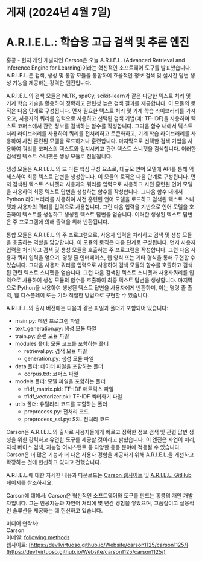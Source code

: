 # 게재 (2024년 4월 7일)

# A.R.I.E.L.: 학습용 고급 검색 및 추론 엔진

홍콩 - 현지 개인 개발자인 Carson은 오늘 A.R.I.E.L. (Advanced Retrieval and Inference Engine for Learning)이라는 혁신적인 소프트웨어 도구를 발표했습니다. A.R.I.E.L.은 검색, 생성 및 통합 모듈을 통합하여 효율적인 정보 검색 및 실시간 답변 생성 기능을 제공하는 강력한 엔진입니다.

A.R.I.E.L.의 검색 모듈은 NLTK, spaCy, scikit-learn과 같은 다양한 텍스트 처리 및 기계 학습 기술을 활용하여 정확하고 관련성 높은 검색 결과를 제공합니다. 이 모듈의 로직은 다음 단계로 구성됩니다. 먼저 필요한 텍스트 처리 및 기계 학습 라이브러리를 가져오고, 사용자의 쿼리를 입력으로 사용하고 선택된 검색 기법(예: TF-IDF)을 사용하여 텍스트 코퍼스에서 관련 정보를 검색하는 함수를 작성합니다. 그다음 함수 내에서 텍스트 처리 라이브러리를 사용하여 쿼리를 전처리하고 토큰화하고, 기계 학습 라이브러리를 사용하여 사전 훈련된 모델을 로드하거나 훈련합니다. 마지막으로 선택한 검색 기법을 사용하여 쿼리를 코퍼스의 텍스트와 일치시키고 관련 텍스트 스니펫을 검색합니다. 이러한 검색된 텍스트 스니펫은 생성 모듈로 전달됩니다.

생성 모듈은 A.R.I.E.L.의 또 다른 핵심 구성 요소로, 대규모 언어 모델에 API를 통해 액세스하여 최종 텍스트 답변을 생성합니다. 이 모듈의 로직은 다음 단계로 구성됩니다. 먼저 검색된 텍스트 스니펫과 사용자의 쿼리를 입력으로 사용하고 사전 훈련된 언어 모델을 사용하여 최종 텍스트 답변을 생성하는 함수를 작성합니다. 그다음 함수 내에서 Python 라이브러리를 사용하여 사전 훈련된 언어 모델을 로드하고 검색된 텍스트 스니펫과 사용자의 쿼리를 입력으로 사용합니다. 그런 다음 입력을 기반으로 언어 모델을 호출하여 텍스트를 생성하고 생성된 텍스트 답변을 얻습니다. 이러한 생성된 텍스트 답변은 주 프로그램에 의해 출력을 위해 반환됩니다.

통합 모듈은 A.R.I.E.L.의 주 프로그램으로, 사용자 입력을 처리하고 검색 및 생성 모듈을 호출하는 역할을 담당합니다. 이 모듈의 로직은 다음 단계로 구성됩니다. 먼저 사용자 입력을 처리하고 검색 및 생성 모듈을 호출하는 주 프로그램을 작성합니다. 그런 다음 사용자 쿼리 입력을 얻으며, 명령 줄 인터페이스, 웹 양식 또는 기타 형식을 통해 구현할 수 있습니다. 그다음 사용자 쿼리를 입력으로 사용하여 검색 모듈의 함수를 호출하고 검색된 관련 텍스트 스니펫을 얻습니다. 그런 다음 검색된 텍스트 스니펫과 사용자쿼리를 입력으로 사용하여 생성 모듈의 함수를 호출하여 최종 텍스트 답변을 생성합니다. 마지막으로 Python을 사용하여 생성된 텍스트 답변을 사용자에게 반환하며, 이는 명령 줄 출력, 웹 디스플레이 또는 기타 적절한 방법으로 구현할 수 있습니다.

A.R.I.E.L.의 출시 버전에는 다음과 같은 파일과 폴더가 포함되어 있습니다:

- main.py: 메인 프로그램 파일
- text_generation.py: 생성 모듈 파일
- train.py: 훈련 모듈 파일
- modules 폴더: 모듈 코드를 포함하는 폴더
  - retrieval.py: 검색 모듈 파일
  - generation.py: 생성 모듈 파일
- data 폴더: 데이터 파일을 포함하는 폴더
  - corpus.txt: 코퍼스 파일
- models 폴더: 모델 파일을 포함하는 폴더
  - tfidf_matrix.pkl: TF-IDF 매트릭스 파일
  - tfidf_vectorizer.pkl: TF-IDF 벡터화기 파일
- utils 폴더: 유틸리티 코드를 포함하는 폴더
  - preprocess.py: 전처리 코드
  - preprocess_ssl.py: SSL 전처리 코드

Carson은 A.R.I.E.L.의 출시로 사용자들에게 빠르고 정확한 정보 검색 및 관련 답변 생성을 위한 강력하고 유연한 도구를 제공할 것이라고 밝혔습니다. 이 엔진은 자연어 처리, 지식 베이스 검색, 지능형 어시스턴트 등 다양한 응용 분야에 적용될 수 있습니다. Carson은 더 많은 기능과 더 나은 사용자 경험을 제공하기 위해 A.R.I.E.L.을 개선하고 확장하는 것에 헌신하고 있다고 전했습니다.

A.R.I.E.L.에 대한 자세한 내용과 다운로드는 [Carson 웹사이트](https://carson1125.vercel.app) 및 [A.R.I.E.L. GitHub 페이지](https://github.com/Carson-We/A.R.I.E.L.)를 참조하세요.

Carson에 대해서:
Carson은 혁신적인 소프트웨어와 도구를 만드는 홍콩의 개인 개발자입니다. 그는 인공지능과 자연어 처리에 몇 년간 경험을 쌓았으며, 고품질이고 실용적인 솔루션을 제공하는 데 헌신하고 있습니다.

미디어 연락처:<br>
Carson<br>
이메일: [following methods](https://dev1virtuoso.github.io/dev1virtuoso.github.io/contact.html)<br>
웹사이트: [https://dev1virtuoso.github.io/Website/carson1125/carson1125/](https://dev1virtuoso.github.io/Website/carson1125/carson1125/)
